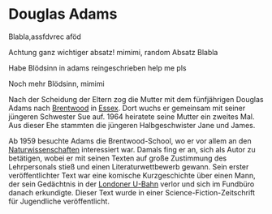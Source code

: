

# Douglas Adams



Blabla,assfdvrec aföd

Achtung ganz wichtiger absatz! mimimi, random Absatz Blabla 



Habe Blödsinn in adams reingeschrieben help me pls

Noch mehr Blödsinn, mimimi



Nach der Scheidung der Eltern zog die Mutter mit dem fünfjährigen Douglas Adams nach [Brentwood](https://de.wikipedia.org/wiki/Brentwood_(Essex)) in [Essex](https://de.wikipedia.org/wiki/Essex). Dort wuchs er gemeinsam mit seiner jüngeren Schwester Sue auf. 1964 heiratete seine Mutter ein zweites Mal. Aus dieser Ehe stammten die jüngeren Halbgeschwister Jane und James.

Ab 1959 besuchte Adams die Brentwood-School, wo er vor allem an den [Naturwissenschaften](https://de.wikipedia.org/wiki/Naturwissenschaft) interessiert war. Damals fing er an, sich als Autor zu betätigen, wobei er mit seinen Texten auf große Zustimmung des Lehrpersonals stieß und einen Literaturwettbewerb gewann. Sein erster veröffentlichter Text war eine komische Kurzgeschichte über einen Mann, der sein Gedächtnis in der [Londoner U-Bahn](https://de.wikipedia.org/wiki/London_Underground) verlor und sich im Fundbüro danach erkundigte. Dieser Text wurde in einer Science-Fiction-Zeitschrift für Jugendliche veröffentlicht.